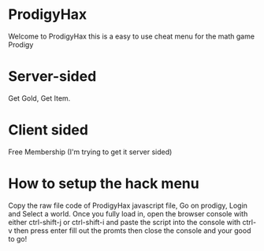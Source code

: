 # ProdigyHax
Welcome to ProdigyHax this is a easy to use cheat menu for the math game Prodigy 

# Server-sided
Get Gold, 
Get Item.

# Client sided
Free Membership (I'm trying to get it server sided)

# How to setup the hack menu
Copy the raw file code of ProdigyHax javascript file, Go on prodigy, Login and Select a world. 
Once you fully load in, open the browser console with either ctrl-shift-j or ctrl-shift-i and paste the script into the console with ctrl-v then press enter fill out the promts then close the console and your good to go!
